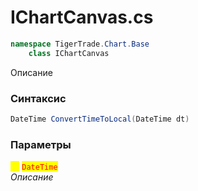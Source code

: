 
# IChartCanvas.cs
```csharp
namespace TigerTrade.Chart.Base  
    class IChartCanvas
```

Описание

### Синтаксис
```csharp
DateTime ConvertTimeToLocal(DateTime dt)
```

### Параметры  
<mark style="color:yellow;">**`dt`**</mark> <mark style="color:red;">`DateTime`</mark>  
 *Описание*  
  

                    
                    